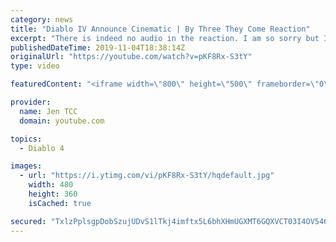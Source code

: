 ```yaml
---
category: news
title: "Diablo IV Announce Cinematic | By Three They Come Reaction"
excerpt: "There is indeed no audio in the reaction. I am so sorry but I have tried my best to salvage what I could. Check out the original video! Diablo IV Announce ..."
publishedDateTime: 2019-11-04T18:38:14Z
originalUrl: "https://youtube.com/watch?v=pKF8Rx-S3tY"
type: video

featuredContent: "<iframe width=\"800\" height=\"500\" frameborder=\"0\" src=\"https://www.youtube.com/embed/pKF8Rx-S3tY\" allow=\"accelerometer; autoplay; encrypted-media; gyroscope; picture-in-picture\" allowfullscreen></iframe>"

provider:
  name: Jen TCC
  domain: youtube.com

topics:
  - Diablo 4

images:
  - url: "https://i.ytimg.com/vi/pKF8Rx-S3tY/hqdefault.jpg"
    width: 480
    height: 360
    isCached: true

secured: "TxlzPplsgpDobSzujUDvS1lTkj4imftx5L6bhXHmUGXMT6GQXVCT03I4OV5461N79wQfuCRfz58esbZIqZez7o5qAkNydsxEWmH1RZEQvKuN+gfScj46IdyewNy8Ck5YRf0yock6iHDde5LK5GkJ3wtg2izoJGkWd8yUWLEmK3zaOSr/wN8Bc0ME+ZRFUA1hQ1EA5BK2A+rpDC/pDz3doZmb8R4ovbOG8dNSwStY3cPLs8wog2JIzMvm7W9JqzNKJGOVVkJNXwUvBpSggk8W2MHT8Lbx30qRw+pdsBfKPnTIQ5G3T33Lc54qVMmWRYDDCth7vVA4As0ZM8EbKhJxwe3Mu1Ldqj4cmnt1PAj+brPWQ64foN96Kid+6AjXJFZfB+9Y8Pj6GjTjlqpqDgphju6z3H5SJPJqMlME1z6Xk2Wamzz1mwPrRFNE6bh+MB6j;RlRs0iAWTQwgweQ+mL5TsQ=="
---
```


